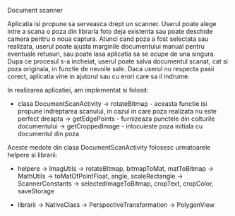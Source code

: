Document scanner

Aplicatia isi propune sa serveasca drept un scanner.
Userul poate alege intre a scana o poza din libraria foto deja existenta sau poate deschide camera pentru o noua captura.
Atunci cand poza a fost selectata sau realizata, userul poate ajusta marginile documentului manual pentru eventuale retusuri, sau poate lasa aplicatia sa se ocupe de una singura.
Dupa ce procesul s-a incheiat, userul poate salva documentul scanat, cat si poza originala, in functie de nevoile sale.
Daca userul nu respecta pasii corect, aplicatia vine in ajutorul sau cu erori care sa il indrume.

In realizarea aplicatiei, am implementat si folosit:
- clasa DocumentScanActivity 
  -> rotateBitmap - aceasta functie isi propune indreptarea scanului, in cazul in care poza realizata nu este perfect dreapta
  -> getEdgePoints - furnizeaza punctele din colturile documentului
  -> getCroppedImage - inlocuieste poza initiala cu documentul din poza

Aceste medote din clasa DocumentScanActivity folosesc urmatoarele helpere si librarii:
- helpere
  -> ImagUtils -> rotateBitmap, bitmapToMat, matToBitmap
  -> MathUtils -> toMatOfPointFloat, angle, scaleRectangle
  -> ScannerConstants -> selectedImageToBitmap, cropText, cropColor, saveStorage

- librarii
  -> NativeClass
  -> PerspectiveTransformation
  -> PolygonView

